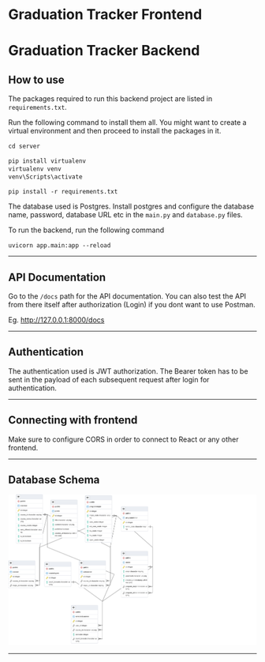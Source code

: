 # Graduation Tracker Frontend


# Graduation Tracker Backend

## How to use

The packages required to run this backend project are listed in ```requirements.txt```.

Run the following command to install them all.
You might want to create a virtual environment and then proceed to install the packages in it.


```
cd server
```

```
pip install virtualenv
virtualenv venv
venv\Scripts\activate
```

```
pip install -r requirements.txt
```

The database used is Postgres. Install postgres and configure the database name, password, database URL etc in the ```main.py``` and ```database.py``` files.

To run the backend, run the following command
```
uvicorn app.main:app --reload
```

---

## API Documentation

Go to the ```/docs``` path for the API documentation. You can also test the API from there itself after authorization (Login) if you dont want to use Postman.

Eg. http://127.0.0.1:8000/docs

---

## Authentication

The authentication used is JWT authorization. The Bearer token has to be sent in the payload of each subsequent request after login for authentication.

---

## Connecting with frontend

Make sure to configure CORS in order to connect to React or any other frontend.

---

## Database Schema

![Image](./server/media/schema.png)

---
